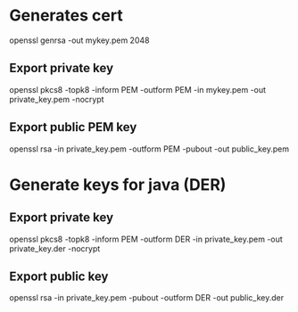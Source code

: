 # Generates cert

openssl genrsa -out mykey.pem 2048

## Export private key

openssl pkcs8 -topk8 -inform PEM -outform PEM -in mykey.pem -out private_key.pem -nocrypt

## Export public PEM key

openssl rsa -in private_key.pem -outform PEM -pubout -out public_key.pem

# Generate keys for java (DER)

## Export private key

openssl pkcs8 -topk8 -inform PEM -outform DER -in private_key.pem -out private_key.der -nocrypt

## Export public key

openssl rsa -in private_key.pem -pubout -outform DER -out public_key.der
